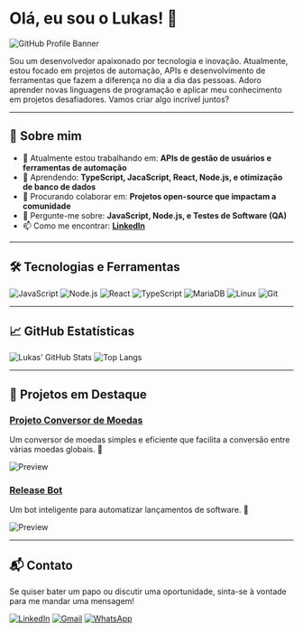 # Olá, eu sou o Lukas! 👋

![GitHub Profile Banner](https://via.placeholder.com/1200x300.png?text=Bem-vindo+ao+meu+GitHub)

Sou um desenvolvedor apaixonado por tecnologia e inovação. Atualmente, estou focado em projetos de automação, APIs e desenvolvimento de ferramentas que fazem a diferença no dia a dia das pessoas. Adoro aprender novas linguagens de programação e aplicar meu conhecimento em projetos desafiadores. Vamos criar algo incrível juntos?

---

## 🚀 Sobre mim

- 🔭 Atualmente estou trabalhando em: **APIs de gestão de usuários e ferramentas de automação**
- 🌱 Aprendendo: **TypeScript, JacaScript, React, Node.js, e otimização de banco de dados**
- 👯 Procurando colaborar em: **Projetos open-source que impactam a comunidade**
- 💬 Pergunte-me sobre: **JavaScript, Node.js, e Testes de Software (QA)**
- 📫 Como me encontrar: **[LinkedIn](https://www.linkedin.com/in/lucas-ariel-0688a9261/)**


---

## 🛠️ Tecnologias e Ferramentas

![JavaScript](https://img.shields.io/badge/JavaScript-F7DF1E?style=for-the-badge&logo=javascript&logoColor=black)
![Node.js](https://img.shields.io/badge/Node.js-339933?style=for-the-badge&logo=nodedotjs&logoColor=white)
![React](https://img.shields.io/badge/React-61DAFB?style=for-the-badge&logo=react&logoColor=black)
![TypeScript](https://img.shields.io/badge/TypeScript-3178C6?style=for-the-badge&logo=typescript&logoColor=white)
![MariaDB](https://img.shields.io/badge/MariaDB-003545?style=for-the-badge&logo=mariadb&logoColor=white)
![Linux](https://img.shields.io/badge/Linux-FCC624?style=for-the-badge&logo=linux&logoColor=black)
![Git](https://img.shields.io/badge/Git-F05032?style=for-the-badge&logo=git&logoColor=white)

---

## 📈 GitHub Estatísticas

![Lukas' GitHub Stats](https://github-readme-stats.vercel.app/api?lukasariel112_icons=true&theme=radical)
![Top Langs](https://github-readme-stats.vercel.app/api/top-langs/?lukasariel112&layout=compact&theme=radical)

---

## 🌟 Projetos em Destaque

### [Projeto Conversor de Moedas](https://github.com/seu-username/conversor-de-moedas)
Um conversor de moedas simples e eficiente que facilita a conversão entre várias moedas globais. 🚀

![Preview](https://via.placeholder.com/800x400.png?text=Preview+do+Projeto)

### [Release Bot](https://github.com/seu-username/release-bot)
Um bot inteligente para automatizar lançamentos de software. 🔧

![Preview](https://via.placeholder.com/800x400.png?text=Preview+do+Projeto)

---

## 📬 Contato

Se quiser bater um papo ou discutir uma oportunidade, sinta-se à vontade para me mandar uma mensagem!

[![LinkedIn](https://img.shields.io/badge/LinkedIn-0077B5?style=for-the-badge&logo=linkedin&logoColor=white)](https://www.linkedin.com/in/lucas-ariel-0688a9261/)
[![Gmail](https://img.shields.io/badge/Gmail-D14836?style=for-the-badge&logo=gmail&logoColor=white)](mailto:lucasarielhengen31@gmail.com)
[![WhatsApp](https://img.shields.io/badge/WhatsApp-25D366?style=for-the-badge&logo=whatsapp&logoColor=white)](https://wa.me/5549999201298)

